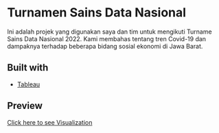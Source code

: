 # Turnamen Sains Data Nasional
Ini adalah projek yang digunakan saya dan tim untuk mengikuti Turname Sains Data Nasional 2022. Kami membahas tentang tren Covid-19 dan dampaknya terhadap beberapa bidang sosial ekonomi di Jawa Barat.

## Built with
- [Tableau](https://www.tableau.com/)

## Preview 
[Click here to see Visualization](https://public.tableau.com/app/profile/raka.iskandar/viz/COVIDJABARfix/JumlahWisatawanMancanegara)
